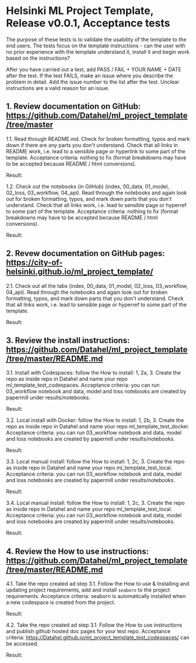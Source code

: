 # Helsinki ML Project Template, Release v0.0.1, Acceptance tests

The purpose of these tests is to validate the usability of the template to the end users.
The tests focus on the template instructions - can the user with no prior experience with the template understand it, install it and begin work based on the instructions?

After you have carried out a test, add PASS / FAIL + YOUR NAME + DATE after the test. If the test FAILS, make an issue where you describe the problem in detail. Add the issue number to the list after the test. Unclear instructions are a valid reason for an issue.

## 1. Review documentation on GitHub: https://github.com/Datahel/ml_project_template/tree/master

1.1. Read through README.md. Check for broken formatting, typos and mark down if there are any parts you don't understand. Check that all links in README work, i.e. lead to a sensible page or hyperlink to some part of the template. Acceptance criteria: nothing to fix (format breakdowns may have to be accepted because README / html conversions).

  Result:

1.2. Check out the notebooks (in GitHub) (index, 00_data, 01_model, 02_loss, 03_workflow, 04_api). Read through the notebooks and again look out for broken formatting, typos, and mark down parts that you don't understand. Check that all links work, i.e. lead to sensible page or hyperref to some part of the template. Acceptance criteria: nothing to fix (format breakdowns may have to be accepted because README / html conversions).

  Result:

## 2. Revew documentation on GitHub pages: https://city-of-helsinki.github.io/ml_project_template/

2.1. Check out all the tabs (index, 00_data, 01_model, 02_loss, 03_workflow, 04_api). Read through the notebooks and again look out for broken formatting, typos, and mark down parts that you don't understand. Check that all links work, i.e. lead to sensible page or hyperref to some part of the template.

  Result:

## 3. Review the install instructions: https://github.com/Datahel/ml_project_template/tree/master/README.md

3.1. Install with Codespaces: follow the How to install: 1, 2a, 3. Create the repo as inside repo in Datahel and name your repo ml_template_test_codespaces. Acceptance criteria: you can run 03_workflow notebook and data, model and loss notebooks are created by papermill under results/notebooks.

  Result:

3.2. Local install with Docker: follow the How to install: 1, 2b, 3. Create the repo as inside repo in Datahel and name your repo ml_template_test_docker. Acceptance criteria: you can run 03_workflow notebook and data, model and loss notebooks are created by papermill under results/notebooks.

  Result:

3.3. Local manual install: follow the How to install: 1, 2c, 3. Create the repo as inside repo in Datahel and name your repo ml_template_test_local. Acceptance criteria: you can run 03_workflow notebook and data, model and loss notebooks are created by papermill under results/notebooks.

  Result:

3.4. Local manual install: follow the How to install: 1, 2c, 3. Create the repo as inside repo in Datahel and name your repo ml_template_test_local. Acceptance criteria: you can run 03_workflow notebook and data, model and loss notebooks are created by papermill under results/notebooks.

  Result:

## 4. Review the How to use instructions: https://github.com/Datahel/ml_project_template/tree/master/README.md

4.1. Take the repo created ad step 3.1. Follow the How to use & Installing and updating project requirements, add and install `seaborn` to the project requirements. Acceptance criteria: seaborn is automatically installed when a new codespace is created from the project.

  Result:

4.2. Take the repo created ad step 3.1. Follow the How to use instructions and publish github hosted doc pages for your test repo. Acceptance criteria: https://Datahel.github.io/ml_project_template_test_codespaces/ can be accessed.

  Result:

